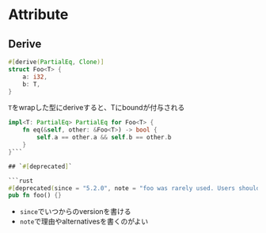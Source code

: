 # Attribute

## Derive

```rust
#[derive(PartialEq, Clone)]
struct Foo<T> {
    a: i32,
    b: T,
}
```

`T`をwrapした型にderiveすると、Tにboundが付与される

```rust
impl<T: PartialEq> PartialEq for Foo<T> {
    fn eq(&self, other: &Foo<T>) -> bool {
        self.a == other.a && self.b == other.b
    }
}```

## `#[deprecated]`

```rust
#[deprecated(since = "5.2.0", note = "foo was rarely used. Users should instead use bar")]
pub fn foo() {}
```

* `since`でいつからのversionを書ける
* `note`で理由やalternativesを書くのがよい
